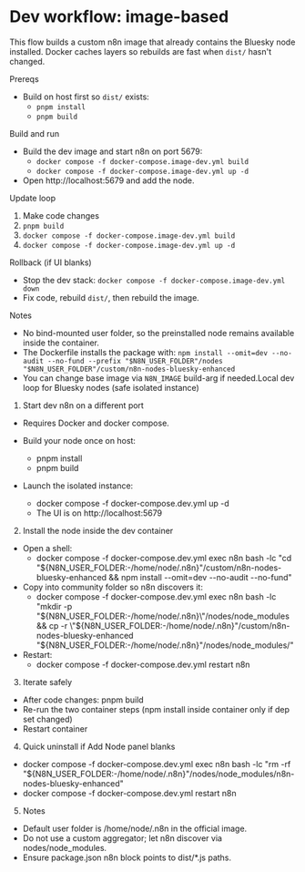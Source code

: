 # Dev workflow: image-based

This flow builds a custom n8n image that already contains the Bluesky node installed. Docker caches layers so rebuilds are fast when `dist/` hasn't changed.

Prereqs
- Build on host first so `dist/` exists:
  - `pnpm install`
  - `pnpm build`

Build and run
- Build the dev image and start n8n on port 5679:
  - `docker compose -f docker-compose.image-dev.yml build`
  - `docker compose -f docker-compose.image-dev.yml up -d`
- Open http://localhost:5679 and add the node.

Update loop
1) Make code changes
2) `pnpm build`
3) `docker compose -f docker-compose.image-dev.yml build`
4) `docker compose -f docker-compose.image-dev.yml up -d`

Rollback (if UI blanks)
- Stop the dev stack: `docker compose -f docker-compose.image-dev.yml down`
- Fix code, rebuild `dist/`, then rebuild the image.

Notes
- No bind-mounted user folder, so the preinstalled node remains available inside the container.
- The Dockerfile installs the package with:
  `npm install --omit=dev --no-audit --no-fund --prefix "$N8N_USER_FOLDER"/nodes "$N8N_USER_FOLDER"/custom/n8n-nodes-bluesky-enhanced`
- You can change base image via `N8N_IMAGE` build-arg if needed.Local dev loop for Bluesky nodes (safe isolated instance)

1) Start dev n8n on a different port
- Requires Docker and docker compose.

- Build your node once on host:
  - pnpm install
  - pnpm build

- Launch the isolated instance:
  - docker compose -f docker-compose.dev.yml up -d
  - The UI is on http://localhost:5679

2) Install the node inside the dev container
- Open a shell:
  - docker compose -f docker-compose.dev.yml exec n8n bash -lc "cd \"${N8N_USER_FOLDER:-/home/node/.n8n}\"/custom/n8n-nodes-bluesky-enhanced && npm install --omit=dev --no-audit --no-fund"
- Copy into community folder so n8n discovers it:
  - docker compose -f docker-compose.dev.yml exec n8n bash -lc "mkdir -p \"${N8N_USER_FOLDER:-/home/node/.n8n}\"/nodes/node_modules && cp -r \"${N8N_USER_FOLDER:-/home/node/.n8n}\"/custom/n8n-nodes-bluesky-enhanced \"${N8N_USER_FOLDER:-/home/node/.n8n}\"/nodes/node_modules/"
- Restart:
  - docker compose -f docker-compose.dev.yml restart n8n

3) Iterate safely
- After code changes: pnpm build
- Re-run the two container steps (npm install inside container only if dep set changed)
- Restart container

4) Quick uninstall if Add Node panel blanks
- docker compose -f docker-compose.dev.yml exec n8n bash -lc "rm -rf \"${N8N_USER_FOLDER:-/home/node/.n8n}\"/nodes/node_modules/n8n-nodes-bluesky-enhanced"
- docker compose -f docker-compose.dev.yml restart n8n

5) Notes
- Default user folder is /home/node/.n8n in the official image.
- Do not use a custom aggregator; let n8n discover via nodes/node_modules.
- Ensure package.json n8n block points to dist/*.js paths.
